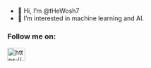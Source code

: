 - 👋 Hi, I’m @tHeWosh7
- 👀 I’m interested in machine learning and AI.
<h3 align="left">Follow me on:</h3>
<p align="left">
<a href="https://www.linkedin.com/in/diwash-acharya-992961255" target="blank"><img align="center" src="https://raw.githubsercontent.com/rahuldkjain/github-profile-readme-generator/master/src/images/icons/Social/linked-in-alt.svg" alt="https://www.linkedin.com/in/diwash-acharya-992961255" height="30" width="40" /></a>